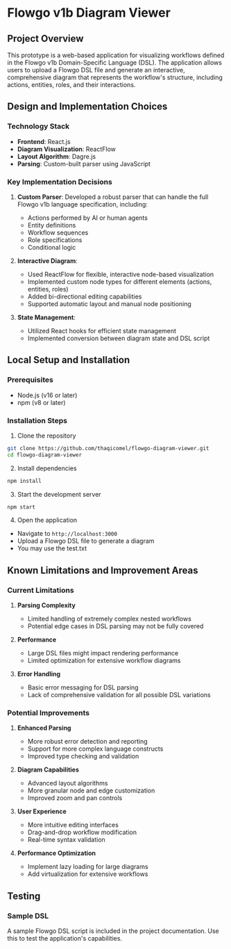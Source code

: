 # Flowgo v1b Diagram Viewer

## Project Overview

This prototype is a web-based application for visualizing workflows defined in the Flowgo v1b Domain-Specific Language (DSL). The application allows users to upload a Flowgo DSL file and generate an interactive, comprehensive diagram that represents the workflow's structure, including actions, entities, roles, and their interactions.

## Design and Implementation Choices

### Technology Stack
- **Frontend**: React.js
- **Diagram Visualization**: ReactFlow
- **Layout Algorithm**: Dagre.js
- **Parsing**: Custom-built parser using JavaScript

### Key Implementation Decisions
1. **Custom Parser**: Developed a robust parser that can handle the full Flowgo v1b language specification, including:
   - Actions performed by AI or human agents
   - Entity definitions
   - Workflow sequences
   - Role specifications
   - Conditional logic

2. **Interactive Diagram**:
   - Used ReactFlow for flexible, interactive node-based visualization
   - Implemented custom node types for different elements (actions, entities, roles)
   - Added bi-directional editing capabilities
   - Supported automatic layout and manual node positioning

3. **State Management**:
   - Utilized React hooks for efficient state management
   - Implemented conversion between diagram state and DSL script

## Local Setup and Installation

### Prerequisites
- Node.js (v16 or later)
- npm (v8 or later)

### Installation Steps
1. Clone the repository
```bash
git clone https://github.com/thaqicomel/flowgo-diagram-viewer.git
cd flowgo-diagram-viewer
```

2. Install dependencies
```bash
npm install
```

3. Start the development server
```bash
npm start
```

4. Open the application
- Navigate to `http://localhost:3000`
- Upload a Flowgo DSL file to generate a diagram
- You may use the test.txt

## Known Limitations and Improvement Areas

### Current Limitations
1. **Parsing Complexity**
   - Limited handling of extremely complex nested workflows
   - Potential edge cases in DSL parsing may not be fully covered

2. **Performance**
   - Large DSL files might impact rendering performance
   - Limited optimization for extensive workflow diagrams

3. **Error Handling**
   - Basic error messaging for DSL parsing
   - Lack of comprehensive validation for all possible DSL variations

### Potential Improvements
1. **Enhanced Parsing**
   - More robust error detection and reporting
   - Support for more complex language constructs
   - Improved type checking and validation

2. **Diagram Capabilities**
   - Advanced layout algorithms
   - More granular node and edge customization
   - Improved zoom and pan controls

3. **User Experience**
   - More intuitive editing interfaces
   - Drag-and-drop workflow modification
   - Real-time syntax validation

4. **Performance Optimization**
   - Implement lazy loading for large diagrams
   - Add virtualization for extensive workflows

## Testing

### Sample DSL
A sample Flowgo DSL script is included in the project documentation. Use this to test the application's capabilities.
